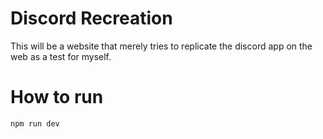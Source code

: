 # Discord Recreation

This will be a website that merely tries to replicate the discord app on the web as a test for myself.

# How to run

`npm run dev`
